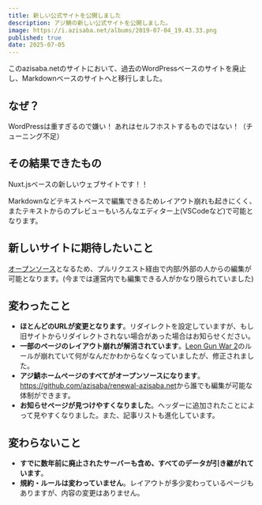 ```yaml
---
title: 新しい公式サイトを公開しました
description: アジ鯖の新しい公式サイトを公開しました。
image: https://i.azisaba.net/albums/2019-07-04_19.43.33.png
published: true
date: 2025-07-05
---
```


このazisaba.netのサイトにおいて、過去のWordPressベースのサイトを廃止し、Markdownベースのサイトへと移行しました。

## なぜ？

WordPressは重すぎるので嫌い！
あれはセルフホストするものではない！（チューニング不足）

## その結果できたもの

Nuxt.jsベースの新しいウェブサイトです！！

Markdownなどテキストベースで編集できるためレイアウト崩れも起きにくく、またテキストからのプレビューもいろんなエディター上(VSCodeなど)で可能となります。

## 新しいサイトに期待したいこと

[オープンソース](https://github.com/azisaba/renewal-azisaba.net)となるため、プルリクエスト経由で内部/外部の人からの編集が可能となります。(今までは運営内でも編集できる人がかなり限られていました)

## 変わったこと

- **ほとんどのURLが変更となります**。リダイレクトを設定していますが、もし旧サイトからリダイレクトされない場合があった場合はお知らせください。
- **一部のページのレイアウト崩れが解消されています**。[Leon Gun War 2](/servers/leon-gun-war-2)のルールが崩れていて何がなんだかわからなくなっていましたが、修正されました。
- **アジ鯖ホームページのすべてがオープンソースになります**。<https://github.com/azisaba/renewal-azisaba.net>から誰でも編集が可能な体制ができます。
- **お知らせページが見つけやすくなりました**。ヘッダーに追加されたことによって見やすくなりました。また、記事リストも進化しています。

## 変わらないこと

- **すでに数年前に廃止されたサーバーも含め、すべてのデータが引き継がれています**。
- **規約・ルールは変わっていません**。レイアウトが多少変わっているページもありますが、内容の変更はありません。
